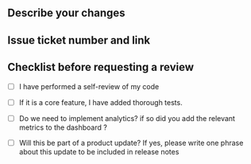 ## Describe your changes

## Issue ticket number and link

## Checklist before requesting a review
- [ ] I have performed a self-review of my code
- [ ] If it is a core feature, I have added thorough tests.
- [ ] Do we need to implement analytics? if so did you add the relevant metrics to the dashboard ?
- [ ] Will this be part of a product update? If yes, please write one phrase about this update to be included in release notes


